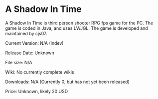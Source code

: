 A Shadow In Time
=============

A Shadow In Time is third person shooter RPG fps game for the PC. The game is coded in Java, and uses LWJGL. The game
is developed and maintained by cjs07.

<p>Current Version: N/A (Indev)</p>
<p>Release Date: Unknown</p>
<p>File size: N/A</p>
<p>Wiki: No currently complete wikis</p>
<p>Downloads: N/A (Currently 0, but has not yet been released)</p>
<p>Price: Unknown, likely 20 USD</p>
